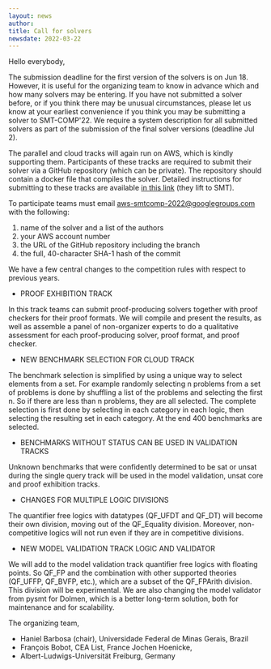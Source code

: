 ```yaml
---
layout: news
author:
title: Call for solvers
newsdate: 2022-03-22
---
```

Hello everybody,

The submission deadline for the first version of the solvers is on Jun
18\.  However, it is useful for the organizing team to know in advance
which and how many solvers may be entering.  If you have not submitted
a solver before, or if you think there may be unusual circumstances,
please let us know at your earliest convenience if you think you may
be submitting a solver to SMT-COMP'22.  We require a system
description for all submitted solvers as part of the submission of the
final solver versions (deadline Jul 2).

The parallel and cloud tracks will again run on AWS, which is kindly
supporting them. Participants of these tracks are required to submit
their solver via a GitHub repository (which can be private). The
repository should contain a docker file that compiles the
solver. Detailed instructions for submitting to these tracks are
available [in this link](https://github.com/aws-samples/aws-batch-comp-infrastructure-sample) (they lift to SMT).

To participate teams must email aws-smtcomp-2022@googlegroups.com with
the following:

1. name of the solver and a list of the authors
2. your AWS account number
3. the URL of the GitHub repository including the branch
4. the full, 40-character SHA-1 hash of the commit

We have a few central changes to the competition rules with respect to
previous years.

* PROOF EXHIBITION TRACK

In this track teams can submit proof-producing solvers together with
proof checkers for their proof formats. We will compile and present
the results, as well as assemble a panel of non-organizer experts to
do a qualitative assessment for each proof-producing solver, proof
format, and proof checker.

* NEW BENCHMARK SELECTION FOR CLOUD TRACK

The benchmark selection is simplified by using a unique way to select
elements from a set. For example randomly selecting n problems from a
set of problems is done by shuffling a list of the problems and
selecting the first n. So if there are less than n problems, they are
all selected. The complete selection is first done by selecting in
each category in each logic, then selecting the resulting set in each
category. At the end 400 benchmarks are selected.

* BENCHMARKS WITHOUT STATUS CAN BE USED IN VALIDATION TRACKS

Unknown benchmarks that were confidently determined to be sat or unsat
during the single query track will be used in the model validation,
unsat core and proof exhibition tracks.

* CHANGES FOR MULTIPLE LOGIC DIVISIONS

The quantifier free logics with datatypes (QF_UFDT and QF_DT) will
become their own division, moving out of the QF_Equality
division. Moreover, non-competitive logics will not run even if they
are in competitive divisions.

* NEW MODEL VALIDATION TRACK LOGIC AND VALIDATOR

We will add to the model validation track quantifier free logics with
floating points. So QF_FP and the combination with other supported
theories (QF_UFFP, QF_BVFP, etc.), which are a subset of the
QF_FPArith division. This division will be experimental. We are also
changing the model validator from pysmt for Dolmen, which is a better
long-term solution, both for maintenance and for scalability.

The organizing team,

* Haniel Barbosa (chair), Universidade Federal de Minas Gerais, Brazil
* François Bobot, CEA List, France Jochen Hoenicke,
* Albert-Ludwigs-Universität Freiburg, Germany
